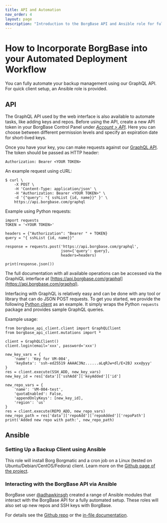 ```yaml
---
title: API and Automation
nav_order: 4
layout: page
description: "Introduction to the BorgBase API and Ansible role for full backup automation."
---
```

# How to Incorporate BorgBase into your Automated Deployment Workflow
You can fully automate your backup management using our GraphQL API. For quick client setup, an Ansible role is provided.

## API

The GraphQL API used by the web interface is also available to automate tasks, like adding keys and repos. Before using the API, create a new API token in your BorgBase Control Panel under [*Account > API*](https://www.borgbase.com/account?tab=2). Here you can choose between different permission levels and specify an expiration date for short-lived keys.

Once you have your key, you can make requests against our [GraphQL API](https://api.borgbase.com/graphql). The token should be passed as HTTP header:

`Authorization: Bearer <YOUR TOKEN>`

An example request using cURL:

```
$ curl \
    -X POST \
    -H 'Content-Type: application/json' \
    -H "Authorization: Bearer <YOUR TOKEN>" \
    -d '{"query": "{ sshList {id, name}}" }' \
    https://api.borgbase.com/graphql
```

Example using Python requests:

```
import requests
TOKEN = '<YOUR TOKEN>'

headers = {"Authorization": "Bearer " + TOKEN}
query = "{ sshList {id, name}}" 

response = requests.post('https://api.borgbase.com/graphql',
                         json={'query': query}, 
                         headers=headers)

print(response.json())
```

The full documentation with all available operations can be accessed via the GraphiQL interface at [https://api.borgbase.com/graphql](https://api.borgbase.com/graphql).

Interfacing with GraphQL is relatively easy and can be done with any tool or library that can do JSON POST requests. To get you started, we provide the following [Python client](https://github.com/borgbase/borgbase-api-client) as an example. It simply wraps the Python `requests` package and provides sample GraphQL queries.

Example usage:

```
from borgbase_api_client.client import GraphQLClient
from borgbase_api_client.mutations import *

client = GraphQLClient()
client.login(email='xxx', password='xxx')

new_key_vars = {
    'name': 'Key for VM-004',
    'keyData': 'ssh-ed25519 AAAAC3Nz......aLqRJw+dl/E+2BJ xxx@yyy'
}
res = client.execute(SSH_ADD, new_key_vars)
new_key_id = res['data']['sshAdd']['keyAdded']['id']

new_repo_vars = {
    'name': 'VM-004-test',
    'quotaEnabled': False,
    'appendOnlyKeys': [new_key_id],
    'region': 'us'
}
res = client.execute(REPO_ADD, new_repo_vars)
new_repo_path = res['data']['repoAdd']['repoAdded']['repoPath']
print('Added new repo with path:', new_repo_path)
```

## Ansible

### Setting Up a Backup Client using Ansible

This role will install Borg Borgmatic and a cron job on a Linux (tested on Ubuntu/Debian/CentOS/Fedora) client. Learn more on the [Github page of the project](https://github.com/borgbase/ansible-role-borgbackup).

### Interacting with the BorgBase API via Ansible

BorgBase user [@adhawkinsgh](https://twitter.com/adhawkinsgh/) created a range of Ansible modules that interact with the BorgBase API for a fully automated setup. These roles will also set up new repos and SSH keys with BorgBase.

For details see the [Github repo](https://github.com/adhawkins/ansible-borgbase) or the [in-file documentation](https://github.com/adhawkins/ansible-borgbase/blob/master/borgbase_repo.py).

